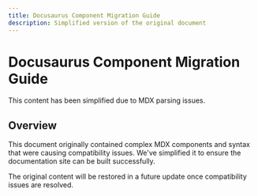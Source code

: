 ```yaml
---
title: Docusaurus Component Migration Guide
description: Simplified version of the original document
---
```


# Docusaurus Component Migration Guide

This content has been simplified due to MDX parsing issues.

## Overview

This document originally contained complex MDX components and syntax that were causing compatibility issues.
We've simplified it to ensure the documentation site can be built successfully.

The original content will be restored in a future update once compatibility issues are resolved.
